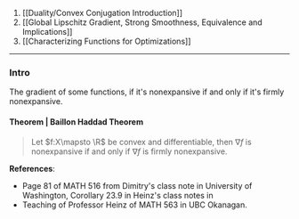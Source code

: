 1. [[Duality/Convex Conjugation Introduction]]
3. [[Global Lipschitz Gradient, Strong Smoothness, Equivalence and Implications]]
4. [[Characterizing Functions for Optimizations]]

---
### **Intro** 

The gradient of some functions, if it's nonexpansive if and only if it's firmly nonexpansive. 

#### **Theorem | Baillon Haddad Theorem**
> Let $f:X\mapsto \R$ be convex and differentiable, then $\nabla f$ is nonexpansive if and only if $\nabla f$ is firmly nonexpansive. 



**References**: 
- Page 81 of MATH 516 from Dimitry's class note in University of Washington, Corollary 23.9 in Heinz's class notes in   
- Teaching of Professor Heinz of MATH 563 in UBC Okanagan. 





